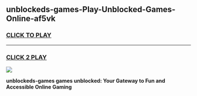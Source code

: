 
## unblockeds-games-Play-Unblocked-Games-Online-af5vk
<h3>
<a href="https://premium76.site?title=unblockeds-games&ref=25A">CLICK TO PLAY</a></h3>
<hr>

<h3>
<a href="https://premium76.site?title=unblockeds-games&ref=25A">CLICK 2 PLAY</a>
  
</h3>

<a href="https://premium76.site?title=unblockeds-games&ref=25A"><img src="https://clearcache.store/games.png"></a>


**unblockeds-games games unblocked: Your Gateway to Fun and Accessible Online Gaming**
